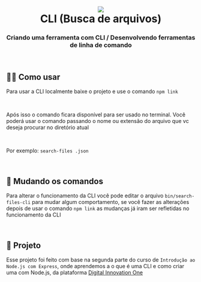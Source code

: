 <h1 align="center">
  <img src="https://emojipedia-us.s3.amazonaws.com/source/skype/289/man-technologist_1f468-200d-1f4bb.png"> 
  <br>
  CLI (Busca de arquivos)
</h1>
<h3 align="center">Criando uma ferramenta com CLI / Desenvolvendo ferramentas de linha de comando</h3>

<br>

<h2>👨‍💻 Como usar</h2>
<p>Para usar a CLI localmente baixe o projeto e use o comando <code>npm link</code></p>

<br>

<p>Após isso o comando ficara disponível para ser usado no terminal. Você poderá usar o comando passando o nome ou extensão do arquivo que vc deseja procurar no diretório atual</p>

<br>

Por exemplo:
<code>search-files .json</code>

<br>

<h2>🔧 Mudando os comandos</h2>
<p>Para alterar o funcionamento da CLI você pode editar o arquivo <code>bin/search-files-cli</code> para mudar algum comportamento, se você fazer as alterações depois de usar o comando <code>npm link</code> as mudanças já iram ser refletidas no funcionamento da CLI</p>

<br>

<h2>📜 Projeto</h2>
<p>Esse projeto foi feito com base na segunda parte do curso de <code>Introdução ao Node.js com Express</code>, onde aprendemos a o que é uma CLI e como criar uma com Node.js, da plataforma <a href="https://web.dio.me/home">Digital Innovation One</a></p>
